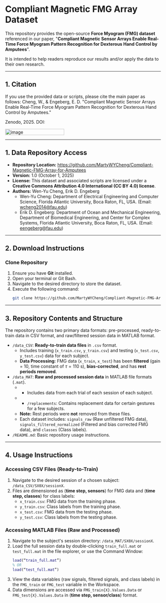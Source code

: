 # Compliant Magnetic FMG Array Dataset

This repository provides the open-source **Force Myogram (FMG) dataset** referenced in our paper, "**Compliant Magnetic Sensor Arrays Enable Real-Time Force Myogram Pattern Recognition for Dexterous Hand Control by Amputees**".

It is intended to help readers reproduce our results and/or apply the data to their own research.

---

## 1. Citation

If you use the provided data or scripts, please cite the main paper as follows:
Cheng, W., & Engeberg, E. D.
"Compliant Magnetic Sensor Arrays Enable Real-Time Force Myogram Pattern Recognition for Dexterous Hand Control by Amputees."

Zenodo, 2025. DOI: 

<img width="191" height="20" alt="image" src="https://github.com/user-attachments/assets/07c5169e-0d8d-4d6b-be66-7bb50350732c" />


---

## 1. Data Repository Access

* **Repository Location:** https://github.com/MartyWYCheng/Compliant-Magnetic-FMG-Array-for-Amputees
* **Version:** 1.0 (October 1, 2025)
* **License:** This dataset and associated scripts are licensed under a **Creative Commons Attribution 4.0 International (CC BY 4.0) license**.
* **Authors:** Wen-Yu Cheng, Erik D. Engeberg
    * Wen-Yu Cheng: Department of Electrical Engineering and Computer Science, Florida Atlantic University, Boca Raton, FL, USA. (Email: wcheng2014@fau.edu)
    * Erik D. Engeberg: Department of Ocean and Mechanical Engineering, Department of Biomedical Engineering, and Center for Complex Systems, Florida Atlantic University, Boca Raton, FL, USA. (Email: eengeberg@fau.edu)

---

## 2. Download Instructions

### Clone Repository

1.  Ensure you have **Git** installed.
2.  Open your terminal or Git Bash.
3.  Navigate to the desired directory to store the dataset.
4.  Execute the following command:
    ```bash
    git clone https://github.com/MartyWYCheng/Compliant-Magnetic-FMG-Array-for-Amputees.git
    ```
---

## 3. Repository Contents and Structure

The repository contains two primary data formats: pre-processed, ready-to-train data in CSV format, and raw/filtered session data in MATLAB format.

* `/data_CSV`: **Ready-to-train data files** in `.csv` format.
    * Includes training (`x_train.csv`, `y_train.csv`) and testing (`x_test.csv`, `y_test.csv`) data for each subject.
    * **Data Processing:** FMG data (`x_train`, `x_test`) has been **filtered** (gain = 10, time constant of $\tau=110$ s), **bias-corrected**, and has **rest periods removed**.
* `/data_MAT`: **Raw and processed session data** in MATLAB file formats (`.mat`).
    * * Includes data from each trial of each session of each subject.
    * * `/replacements`: Contains replacement data for certain gestures for a few subjects.
    * **Note:** Rest periods were **not** removed from these files.
    * Each dataset includes: `signals_raw` (Raw unfiltered FMG data), `signals_filtered_normalized` (Filtered and bias corrected FMG data), and `classes` (Class labels).
* `/README.md`: Basic repository usage instructions.


---

## 4. Usage Instructions

### Accessing CSV Files (Ready-to-Train)

1.  Navigate to the desired session of a chosen subject: `/data_CSV/SX0X/sessionX`.
2.  Files are dimensioned as (**time step, sensors**) for FMG data and (**time step, classes**) for class labels:
    * `x_train.csv`: FMG data from the training phase.
    * `y_train.csv`: Class labels from the training phase.
    * `x_test.csv`: FMG data from the testing phase.
    * `y_test.csv`: Class labels from the testing phase.

### Accessing MATLAB Files (Raw and Processed)

1.  Navigate to the subject's session directory: `/data_MAT/SX0X/sessionX`.
2.  Load the full session data by double-clicking `train_full.mat` or `test_full.mat` in the file explorer, or use the Command Window:
    ```matlab
    load(“train_full.mat”)
    % OR
    load(“test_full.mat”)
    ```
3.  View the data variables (raw signals, filtered signals, and class labels) in the `FMG_train` or `FMG_test` variable in the Workspace.
4.  Data dimensions are accessed via `FMG_train{X}.Values.Data` or `FMG_test{X}.Values.Data` in (**time step, sensor/class**) format.

